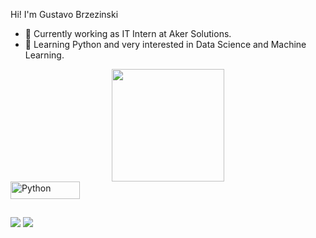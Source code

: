 Hi! I'm Gustavo Brzezinski

- 🔭 Currently working as IT Intern at Aker Solutions.
- 🌱 Learning Python and very interested in Data Science and Machine Learning.

<div align="center">
  <a href="https://github.com/gustavobrze">
  <img height="180em" src="https://github-readme-stats.vercel.app/api?username=gustavobrze&show_icons=true&theme=midnight-purple&include_all_commits=true&count_private=true"/>
</div>

<img align="center" alt="Python" height="28" width="111" src="https://img.shields.io/badge/Python-3776AB?style=for-the-badge&logo=python&logoColor=white">
  
##
 
<a href="https://www.linkedin.com/in/gustavo-sendtko-brzezinski-09a254171/" target="_blank"><img src="https://img.shields.io/badge/LinkedIn-0077B5?style=for-the-badge&logo=linkedin&logoColor=white" target="_blank"></a>
<a href = "mailto:gustavobrze@hotmail.com"><img src="https://img.shields.io/badge/Microsoft_Outlook-0078D4?style=for-the-badge&logo=microsoft-outlook&logoColor=white" target="_blank"></a>
